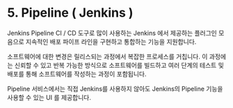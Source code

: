 # 5. Pipeline \( Jenkins \)

Jenkins Pipeline  CI / CD 도구로 많이 사용하는 Jenkins 에서 제공하는 플러그인 모음으로 지속적인 배포 파이프 라인을 구현하고 통합하는 기능을 지원합니다. 

소프트웨어에 대한 변경은 릴리스되는 과정에서 복잡한 프로세스를 거칩니다. 이 과정에는 신뢰할 수 있고 반복 가능한 방식으로 소프트웨어를 빌드하고 여러 단계의 테스트 및 배포를 통해 소프트웨어를 작성하는 과정이 포함됩니다.

Pipeline 서비스에서는 직접 Jenkins를 사용하지 않아도 Jenkins의 Pipeline 기능을 사용할 수 있는 UI 를 제공합니다.

